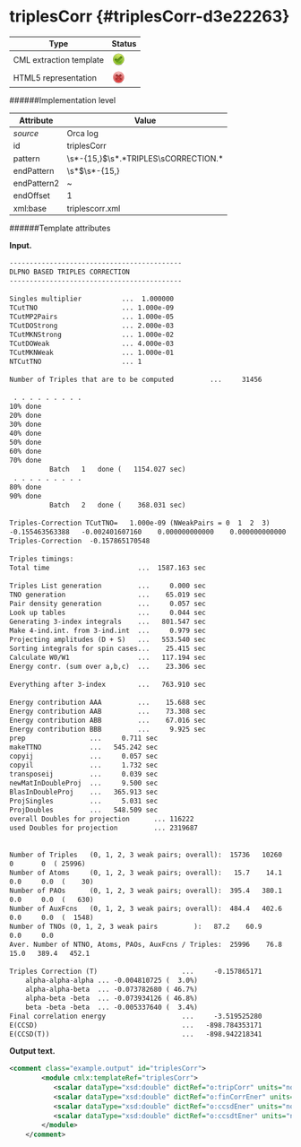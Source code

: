 # triplesCorr {#triplesCorr-d3e22263}


| Type                                                                                                                                                | Status                                                                                                                                              |
|----|----|
| CML extraction template                                                                                                                             | ![](/imgs/Total.png)                                                                                                                                |
| HTML5 representation                                                                                                                                | ![](/imgs/None.png)                                                                                                                                 |

######Implementation level

| Attribute                                                                                                                                           | Value                                                                                                                                               |
|----|----|
| *source*                                                                                                                                            | Orca log                                                                                                                                            |
| id                                                                                                                                                  | triplesCorr                                                                                                                                         |
| pattern                                                                                                                                             | \\s\*-{15,}\$\\s\*.\*TRIPLES\\sCORRECTION.\*                                                                                                        |
| endPattern                                                                                                                                          | \\s\*\$\\s\*-{15,}                                                                                                                                  |
| endPattern2                                                                                                                                         | \~                                                                                                                                                  |
| endOffset                                                                                                                                           | 1                                                                                                                                                   |
| xml:base                                                                                                                                            | triplescorr.xml                                                                                                                                     |

######Template attributes

**Input.**

    -------------------------------------------
    DLPNO BASED TRIPLES CORRECTION
    -------------------------------------------

    Singles multiplier          ...  1.000000
    TCutTNO                     ... 1.000e-09
    TCutMP2Pairs                ... 1.000e-05
    TCutDOStrong                ... 2.000e-03
    TCutMKNStrong               ... 1.000e-02
    TCutDOWeak                  ... 4.000e-03
    TCutMKNWeak                 ... 1.000e-01
    NTCutTNO                    ... 1

    Number of Triples that are to be computed         ...     31456

     . . . . . . . . .
    10% done  
    20% done  
    30% done  
    40% done  
    50% done  
    60% done  
    70% done  
              Batch   1   done (   1154.027 sec)
     . . . . . . . . .
    80% done  
    90% done  
              Batch   2   done (    368.031 sec)

    Triples-Correction TCutTNO=   1.000e-09 (NWeakPairs = 0  1  2  3)  -0.155463563388   -0.002401607160    0.000000000000    0.000000000000
    Triples-Correction  -0.157865170548

    Triples timings:
    Total time                      ...  1587.163 sec

    Triples List generation         ...     0.000 sec
    TNO generation                  ...    65.019 sec
    Pair density generation         ...     0.057 sec
    Look up tables                  ...     0.044 sec
    Generating 3-index integrals    ...   801.547 sec
    Make 4-ind.int. from 3-ind.int  ...     0.979 sec
    Projecting amplitudes (D + S)   ...   553.540 sec
    Sorting integrals for spin cases...    25.415 sec
    Calculate W0/W1                 ...   117.194 sec
    Energy contr. (sum over a,b,c)  ...    23.306 sec

    Everything after 3-index        ...   763.910 sec

    Energy contribution AAA         ...    15.688 sec
    Energy contribution AAB         ...    73.308 sec
    Energy contribution ABB         ...    67.016 sec
    Energy contribution BBB         ...     9.925 sec
    prep                ...     0.711 sec
    makeTTNO            ...   545.242 sec
    copyij              ...     0.057 sec
    copyil              ...     1.732 sec
    transposeij         ...     0.039 sec
    newMatInDoubleProj  ...     9.500 sec
    BlasInDoubleProj    ...   365.913 sec
    ProjSingles         ...     5.031 sec
    ProjDoubles         ...   548.509 sec
    overall Doubles for projection      ... 116222
    used Doubles for projection         ... 2319687


    Number of Triples   (0, 1, 2, 3 weak pairs; overall):  15736   10260       0       0  ( 25996)
    Number of Atoms     (0, 1, 2, 3 weak pairs; overall):   15.7    14.1     0.0     0.0  (    30)
    Number of PAOs      (0, 1, 2, 3 weak pairs; overall):  395.4   380.1     0.0     0.0  (   630)
    Number of AuxFcns   (0, 1, 2, 3 weak pairs; overall):  484.4   402.6     0.0     0.0  (  1548)
    Number of TNOs (0, 1, 2, 3 weak pairs         ):   87.2    60.9     0.0     0.0
    Aver. Number of NTNO, Atoms, PAOs, AuxFcns / Triples:  25996    76.8    15.0   389.4   452.1

    Triples Correction (T)                     ...     -0.157865171
        alpha-alpha-alpha ... -0.004810725 (  3.0%)
        alpha-alpha-beta  ... -0.073782680 ( 46.7%)
        alpha-beta -beta  ... -0.073934126 ( 46.8%)
        beta -beta -beta  ... -0.005337640 (  3.4%)
    Final correlation energy                   ...     -3.519525280
    E(CCSD)                                    ...   -898.784353171
    E(CCSD(T))                                 ...   -898.942218341

        

**Output text.**

```xml
<comment class="example.output" id="triplesCorr">
        <module cmlx:templateRef="triplesCorr">
           <scalar dataType="xsd:double" dictRef="o:tripCorr" units="nonsi:hartree">-0.019986933</scalar>
           <scalar dataType="xsd:double" dictRef="o:finCorrEner" units="nonsi:hartree">-0.685813096</scalar>
           <scalar dataType="xsd:double" dictRef="o:ccsdEner" units="nonsi:hartree">-228.301709575</scalar>
           <scalar dataType="xsd:double" dictRef="o:ccsdtEner" units="nonsi:hartree">-228.321696508</scalar>
        </module>
    </comment>
```
